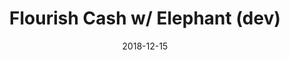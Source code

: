 ---
date_str: '12.2018'
date: "2018-12-15"
group_id: 4
layout: post
render: true
title: Flourish Cash w/ Elephant (dev)
---